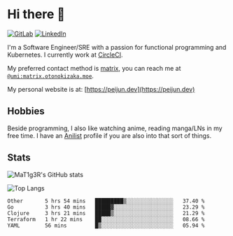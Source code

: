 # Hi there 👋
[<img alt="GitLab" src="https://img.shields.io/badge/gitlab%20-%23181717.svg?&style=for-the-badge&logo=gitlab&logoColor=white"/>](https://gitlab.otonokizaka.moe/Umi)
[<img alt="LinkedIn" src="https://img.shields.io/badge/linkedin%20-%230077B5.svg?&style=for-the-badge&logo=linkedin&logoColor=white"/>](https://www.linkedin.com/in/peijun-ma)

I'm a Software Engineer/SRE with a passion for functional programming and Kubernetes.
I currently work at [CircleCI](https://circleci.com/).

My preferred contact method is [matrix](https://matrix.org),
you can reach me at [`@umi:matrix.otonokizaka.moe`](https://matrix.to/#/@umi:matrix.otonokizaka.moe).

My personal website is at: [https://peijun.dev](https://peijun.dev)

## Hobbies

Beside programming, I also like watching anime, reading manga/LNs in my free time.
I have an [Anilist](https://anilist.co/user/MaT1g3R/) profile if you are also into that sort of things.

## Stats

![MaT1g3R's GitHub stats](https://github-readme-stats.vercel.app/api?username=MaT1g3R&count_private=true&show_icons=true&theme=tokyonight)

![Top Langs](https://github-readme-stats.vercel.app/api/top-langs/?username=MaT1g3R&count_private=true&theme=tokyonight&layout=compact&langs_count=7)

<!--START_SECTION:waka-->
```text
Other       5 hrs 54 mins   █████████▒░░░░░░░░░░░░░░░   37.40 % 
Go          3 hrs 40 mins   █████▓░░░░░░░░░░░░░░░░░░░   23.29 % 
Clojure     3 hrs 21 mins   █████▒░░░░░░░░░░░░░░░░░░░   21.29 % 
Terraform   1 hr 22 mins    ██░░░░░░░░░░░░░░░░░░░░░░░   08.66 % 
YAML        56 mins         █▒░░░░░░░░░░░░░░░░░░░░░░░   05.94 % 
```
<!--END_SECTION:waka-->
